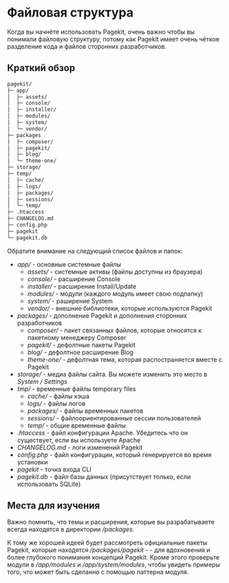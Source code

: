 # Файловая структура

<p class="uk-article-lead">Когда вы начнёте использовать Pagekit, очень важно чтобы вы понимали файловую структуру, потому как Pagekit имеет очень чёткое разделение кода и файлов сторонних разработчиков.</p>

## Краткий обзор

```txt
pagekit/
├─ app/
│  ├─ assets/
│  ├─ console/
│  ├─ installer/
│  ├─ modules/
│  ├─ system/
│  └─ vendor/
├─ packages
│  ├─ composer/
│  ├─ pagekit/
│  ├─ blog/
│  └─ theme-one/
├─ storage/
├─ temp/
│  ├─ cache/
│  ├─ logs/
│  ├─ packages/
│  ├─ sessions/
│  └─ temp/
├─ .htaccess
├─ CHANGELOG.md
├─ config.php
├─ pagekit
└─ pagekit.db
```

Обратите внимание на следующий список файлов и папок:

* *app/* - основные системные файлы
    * *assets/* - системные активы (файлы доступны из браузера)
    * *console/* - расширение Сonsole
    * *installer/* - расширение Install/Update
    * *modules/* - модули (каждого модуль имеет свою подпапку)
    * *system/* - раширение System
    * *vendor/* - внешние библиотеки, которые используются Pagekit
* *packages/* - дополнение Pagekit и дополнения сторонних разработчиков
    * *composer/* - пакет связанных файлов, которые относятся к пакетному менеджеру Composer
    * *pagekit/* - дефолтные пакеты Pagekit
    * *blog/* - дефолтное расширение Blog
    * *theme-one/* - дефолтная тема, которая распостраняется вместе с Pagekit
* *storage/* - медиа файлы сайта. Вы можете изменить это место в *System / Settings*
* *tmp/* - временные файлы temporary files
    * *cache/* - файлы кэша
    * *logs/* - файлы логов
    * *packages/* - файлы временных пакетов
    * *sessions/* - файлоориентированные сессии пользователей
    * *temp/* - общие временные файлы
* *.htaccess* - файл конфигурации Apache. Убедитесь что он существует, если вы используете Apache
* *CHANGELOG.md* - логи изменений Pagekit
* *config.php* - файл конфигурации, который генерируется во время установки
* *pagekit* - точка входа CLI
* *pagekit.db* - файл базы данных (присутствует только, если использовать SQLite)

## Места для изучения

Важно помнить, что темы и расширения, которые вы разрабатываете всегда находятся в директории */packages*.

К тому же хорошей идеей будет рассмотреть официальные пакеты Pagekit, которые находятся */packages/pagekit* -  - для вдохновения и более глубокого понимания концепций Pagekit. Кроме этого проверьте модули в */app/modules* и */app/system/modules*, чтобы увидеть примеры того, что может быть сделанно с помощью паттерна модуля.